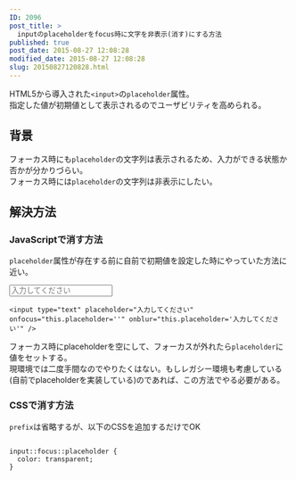 ```yaml
---
ID: 2096
post_title: >
  inputのplaceholderをfocus時に文字を非表示(消す)にする方法
published: true
post_date: 2015-08-27 12:08:28
modified_date: 2015-08-27 12:08:28
slug: 20150827120828.html
---
```

<p>HTML5から導入された<code>&lt;input&gt;</code>の<code>placeholder</code>属性。<br />
指定した値が初期値として表示されるのでユーザビリティを高められる。</p>
<h2>背景</h2>
<p>フォーカス時にも<code>placeholder</code>の文字列は表示されるため、入力ができる状態か否かが分かりづらい。<br />
フォーカス時には<code>placeholder</code>の文字列は非表示にしたい。</p>
<h2>解決方法</h2>
<h3>JavaScriptで消す方法</h3>
<p><code>placeholder</code>属性が存在する前に自前で初期値を設定した時にやっていた方法に近い。</p>
<div class="sandbox"><input type="text" class="form-control" placeholder="入力してください" onfocus="this.placeholder=''" onblur="this.placeholder='入力してください'" /></div>
<pre><code>&lt;input type="text" placeholder="入力してください" onfocus="this.placeholder=''" onblur="this.placeholder='入力してください'" /&gt;</code></pre>
<p>フォーカス時にplaceholderを空にして、フォーカスが外れたら<code>placeholder</code>に値をセットする。<br />
現環境では二度手間なのでやりたくはない。もしレガシー環境も考慮している(自前でplaceholderを実装している)のであれば、この方法でやる必要がある。</p>
<h3>CSSで消す方法</h3>
<p><code>prefix</code>は省略するが、以下のCSSを追加するだけでOK</p>
<pre><code class="language-css">
input::focus::placeholder {
  color: transparent;
}</code></pre>